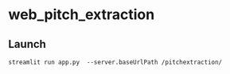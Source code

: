 # web_pitch_extraction

## Launch

```
streamlit run app.py  --server.baseUrlPath /pitchextraction/
```
